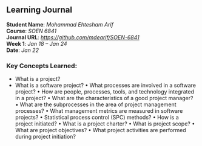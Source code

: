 ## Learning Journal


**Student Name**: *Mohammad Ehtesham Arif*  
**Course**: *SOEN 6841*  
**Journal URL**: *https://github.com/mdearif/SOEN-6841*  
**Week 1**: *Jan 18 – Jan 24*  
**Date**: *Jan 22*  

### Key Concepts Learned: 
* What is a project?
* What is a software project?
•	What processes are involved in a software project?
•	How are people, processes, tools, and technology integrated in a project?
•	What are the characteristics of a good project manager?
•	What are the subprocesses in the area of project management processes?
•	What management metrics are measured in software projects?
•	Statistical process control (SPC) methods?
•	How is a project initiated?
•	What is a project charter?
•	What is project scope?
•	What are project objectives?
•	What project activities are performed during project initiation?
